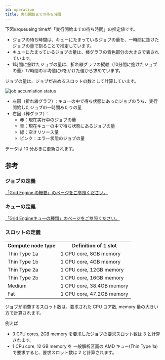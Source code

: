 ```yaml
---
id: operation
title: 実行開始までの待ち時間
---
```



下図のqueueing timeが「実行開始までの待ち時間」の推定値です。
- ジョブの待ち時間は、キューにたまっているジョブの量を、一時間に捌けたジョブの量で割ることで推定しています。
- キューにたまっているジョブの量は、棒グラフの青色部分の大きさで表されています。
- 1時間に捌けたジョブの量は、折れ線グラフの縦軸（10分間に捌けたジョブの量）12時間の平均値に6をかけた値から求めています。

ジョブの量は、ジョブが占めるスロットの数として計算しています。

<img alt="job accumlation status" src="https://ddbj.nig.ac.jp/nigsc/sc_GraphStack_1.png" />


- 左図（折れ線グラフ）: キューの中で待ち状態にあったジョブのうち、実行開始したジョブの一時間あたりの量
- 右図（棒グラフ）：
    - 赤：現在実行中のジョブの量
    - 青：現在キューの中で待ち状態にあるジョブの量
    - 緑：空きリソース量
    - ピンク：エラー状態のジョブの量

データは 10 分おきに更新されます。


## 参考

### ジョブの定義

[<u>「Grid Engine の概要」のページをご参照ください。</u>](/software/grid_engine)


### キューの定義

[<u>「Grid Engineキューの種類」のページをご参照ください。</u>](/general_analysis_division/ga_queue)


### スロットの定義

<table>
<tr>
<th>Compute node type</th><th>Definition of 1 slot</th>
</tr>
<tr>
<td>Thin Type 1a</td><td>1 CPU core, 8GB memory</td>
</tr>
<tr>
<td>Thin Type 1b</td><td>1 CPU core, 4GB memory</td>
</tr>
<tr>
<td>Thin Type 2a</td><td>1 CPU core, 12GB memory</td>
</tr>
<tr>
<td>Thin Type 2b</td><td>1 CPU core, 16GB memory</td>
</tr>
<tr>
<td>Medium</td><td>1 CPU core, 38.4GB memory</td>
</tr>
<tr>
<td>Fat</td><td>1 CPU core, 47.2GB memory</td>
</tr>

</table>


ジョブが消費するスロット数は、要求された CPU コア数, memory 量の大きい方で計算されます。

例えば 

- 3 CPU cores, 2GB memory を要求したジョブの要求スロット数は 3 と計算されます。
- 1 CPu core, 12 GB memory を 一般解析区画の AMD キュー(Thin Type 1a) で要求すると、要求スロット数は 2 と計算されます。

